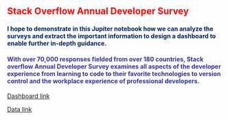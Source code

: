 <h2><span style="color: #ff0000;">Stack Overflow Annual Developer Survey</span></h2>
<h4><span style="color: #002060;">I hope to demonstrate in this Jupiter notebook how we can analyze the surveys and extract the important information to design a dashboard to enable further in-depth guidance.</span></h4>
<h4><span style="color: #333399;">With over 70,000 responses fielded from over 180 countries, Stack overflow Annual Developer Survey examines all aspects of the developer experience from learning to code to their favorite technologies to version control and the workplace experience of professional developers.</span></h4>
<p><a href="https://app.powerbi.com/view?r=eyJrIjoiNmI4Yjc4OGEtMDAwZi00ZGVlLTkzMmEtZDE4NDhiYzZiM2JkIiwidCI6IjQ4NmZlNDJhLTg3ZDAtNDBlMi1hZjcxLWE5YjMzZWEzZmNkOSIsImMiOjF9&amp;pageName=ReportSectiona6ce1b6f26451d98570d" title="Dashboard link">Dashboard link</a></p>
<p><a href="https://insights.stackoverflow.com/survey" title="Data link">Data link</a></p>
<p></p>

